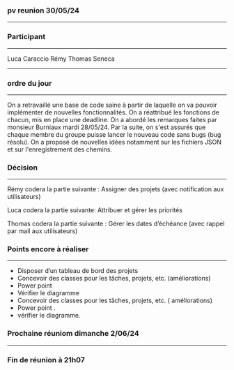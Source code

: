 ### pv reunion 30/05/24 ###
----------------------------------

### Participant ###
----------------------------------
Luca Caraccio
Rémy
Thomas Seneca

----------------------------------

### ordre du jour ###
----------------------------------
On a retravaillé une base de code saine à partir de laquelle on va pouvoir implémenter de nouvelles fonctionnalités.
On a réattribué les fonctions de chacun, mis en place une deadline.
On a abordé les remarques faites par monsieur Burniaux mardi 28/05/24.
Par la suite, on s'est assurés que chaque membre du groupe puisse lancer le nouveau code sans bugs (bug résolu).
On a proposé de nouvelles idées notamment sur les fichiers JSON et sur l'enregistrement des chemins.


### Décision ###
-----------------------------------
Rémy codera la partie suivante :
Assigner des projets (avec notification aux utilisateurs)

Luca codera la partie suivante:
Attribuer et gérer les priorités

Thomas codera la partie suivante :
Gérer les dates d’échéance (avec rappel par mail aux utilisateurs)


### Points encore à réaliser ###
-----------------------------------
- Disposer d’un tableau de bord des projets
- Concevoir des classes pour les tâches, projets, etc. (améliorations)
- Power point
- Vérifier le diagramme
- Concevoir des classes pour les tâches, projets, etc. ( améliorations)
- Power point .
- vérifier le diagramme.

### Prochaine réuniom dimanche 2/06/24 ###

-----------------------------------
### Fin de réunion à 21h07 ###
